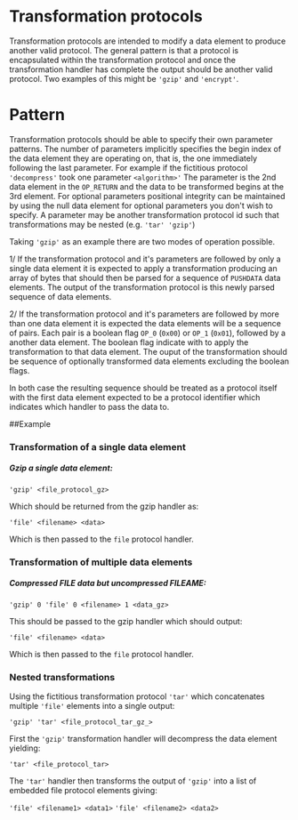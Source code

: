 # Transformation protocols

Transformation protocols are intended to modify a data element to produce another valid protocol.  The general pattern is that a protocol is encapsulated within the transformation protocol and once the transformation handler has complete the output should be another valid protocol.  Two examples of this might be `'gzip'` and `'encrypt'`.

# Pattern

Transformation protocols should be able to specify their own parameter patterns.  The number of parameters implicitly specifies the begin index of the data element they are operating on, that is, the one immediately following the last parameter.  For example if the fictitious protocol `'decompress'` took one parameter `<algorithm>'`  The parameter is the 2nd data element in the `OP_RETURN` and the data to be transformed begins at the 3rd element.  For optional parameters positional integrity can be maintained by using the null data element for optional parameters you don't wish to specify. A parameter may be another transformation protocol id such that transformations may be nested (e.g. `'tar' 'gzip'`)

Taking `'gzip'` as an example there are two modes of operation possible.  

1/ If the transformation protocol and it's parameters are followed by only a single data element it is expected to apply a transformation producing an array of bytes that should then be parsed for a sequence of `PUSHDATA` data elements.  The output of the transformation protocol is this newly parsed sequence of data elements.

2/ If the transformation protocol and it's parameters are followed by more than one data element it is expected the data elements will be a sequence of pairs.  Each pair is a boolean flag `OP_0` (`0x00`) or `OP_1` (`0x01`), followed by a another data element.  The boolean flag indicate with to apply the transformation to that data element.  The ouput of the transformation should be sequence of optionally transformed data elements excluding the boolean flags.

In both case the resulting sequence should be treated as a protocol itself with the first data element expected to be a protocol identifier which indicates which handler to pass the data to.

##Example

### Transformation of a single data element

##### Gzip a single data element: 

`'gzip' <file_protocol_gz>`

Which should be returned from the gzip handler as:

`'file' <filename> <data>`

Which is then passed to the `file` protocol handler.

### Transformation of multiple data elements

##### Compressed FILE data but uncompressed FILEAME:

`'gzip' 0 'file' 0 <filename> 1 <data_gz>`

This should be passed to the gzip handler which should output:

`'file' <filename> <data>`

Which is then passed to the `file` protocol handler.

### Nested transformations

Using the fictitious transformation protocol `'tar'` which concatenates multiple `'file'` elements into a single output:

`'gzip' 'tar' <file_protocol_tar_gz_>`

First the `'gzip'` transformation handler will decompress the data element yielding:

`'tar' <file_protocol_tar>`

The `'tar'` handler then transforms the output of `'gzip'` into a list of embedded file protocol elements giving:

`'file' <filename1> <data1>` `'file' <filename2> <data2>`



